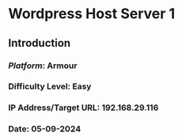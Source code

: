 # Wordpress Host Server 1

## Introduction
### ***Platform***: Armour
### Difficulty Level: Easy
### IP Address/Target URL: 192.168.29.116
### Date: 05-09-2024

